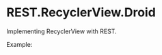 # REST.RecyclerView.Droid

Implementing RecyclerView with REST.

Example:


<div class='gfyitem' data-id='SlimDeadAmericanbittern'></div>


